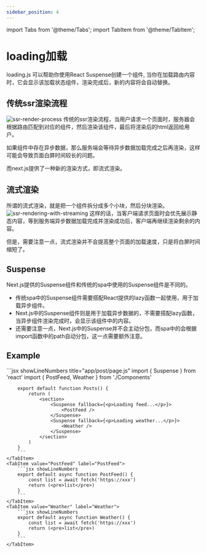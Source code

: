 ```yaml
---
sidebar_position: 4
---
```



import Tabs from '@theme/Tabs';
import TabItem from '@theme/TabItem';


# loading加载
loading.js 可以帮助你使用React Suspense创建一个组件, 当你在加载路由内容时，它会显示该加载状态组件，渲染完成后，新的内容将会自动替换。


## 传统ssr渲染流程
![ssr-render-process](../img/server-rendering-without-streaming-chart.avif)
传统的ssr渲染流程，当用户请求一个页面时，服务器会根据路由匹配到对应的组件，然后渲染该组件，最后将渲染后的html返回给用户。

如果组件中存在异步数据，那么服务端会等待异步数据加载完成之后再渲染，这样可能会导致页面白屏时间较长的问题。

而next.js提供了一种新的渲染方式，即流式渲染。


## 流式渲染
所谓的流式渲染，就是把一个组件拆分成多个小块，然后分块渲染。
![ssr-rendering-with-streaming](../img/server-rendering-with-streaming.avif)
这样的话，当客户端请求页面时会优先展示静态内容，等到服务端异步数据加载完成并渲染成功后，客户端再继续渲染剩余的内容。

但是，需要注意一点，流式渲染并不会提高整个页面的加载速度，只是将白屏时间缩短了。


## Suspense
Next.js提供的Suspense组件和传统的spa中使用的Suspense组件是不同的。
- 传统spa中的Suspense组件需要搭配React提供的lazy函数一起使用，用于加载异步组件。
- Next.js中的Suspense组件则是用于加载异步数据的，不需要搭配lazy函数，当异步组件渲染完成时，会显示该组件中的内容。
- 还需要注意一点，Next.js中的Suspense并不会主动分包，而spa中的会根据import函数中的path自动分包，这一点需要额外注意。


## Example
<Tabs>
    <TabItem value="post" label="post">
        ```jsx showLineNumbers title="app/post/page.js"
        import { Suspense } from 'react'
        import { PostFeed, Weather } from './Components'
        
        export default function Posts() {
            return (
                <section>
                    <Suspense fallback={<p>Loading feed...</p>}>
                        <PostFeed />
                    </Suspense>
                    <Suspense fallback={<p>Loading weather...</p>}>
                        <Weather />
                    </Suspense>
                </section>
            )
        }
        ```
    </TabItem>
    <TabItem value="PostFeed" label="PostFeed">
        ```jsx showLineNumbers
        export default async function PostFeed() {
            const list = await fetch('https://xxx')
            return (<pre>list</pre>)
        }
        ```
    </TabItem>
    <TabItem value="Weather" label="Weather">
        ```jsx showLineNumbers
        export default async function Weather() {
            const list = await fetch('https://xxx')
            return (<pre>list</pre>)
        }
        ```
    </TabItem>
</Tabs>